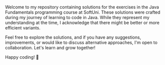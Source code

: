Welcome to my repository containing solutions for the exercises in the Java Fundamentals programming course at SoftUni. 
These solutions were crafted during my journey of learning to code in Java. While they represent my understanding at the time, 
I acknowledge that there might be better or more efficient variants.

Feel free to explore the solutions, and if you have any suggestions, improvements, or would like to discuss alternative approaches,
I'm open to collaboration. Let's learn and grow together!

Happy coding! 🚀
